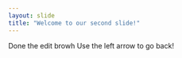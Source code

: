 ```yaml
---
layout: slide
title: "Welcome to our second slide!"
---
```

Done the edit browh
Use the left arrow to go back!
